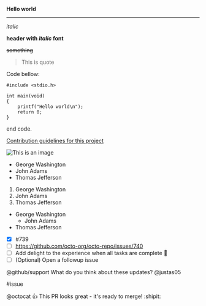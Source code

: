 **Hello world**

****

*italic*

**header with _italic_ font**

~~something~~

> This is quote


Code bellow:
```
#include <stdio.h>

int main(void)
{
	printf("Hello world\n");
	return 0;
}
```
end code.

[Contribution guidelines for this project](docs/CONTRIBUTING.md)

![This is an image](https://myoctocat.com/assets/images/base-octocat.svg)

- George Washington
- John Adams
- Thomas Jefferson

1. George Washington
2. John Adams
3. Thomas Jefferson

- George Washington
  - John Adams
- Thomas Jefferson


- [x] #739
- [ ] https://github.com/octo-org/octo-repo/issues/740
- [ ] Add delight to the experience when all tasks are complete :tada:
- [ ] \(Optional) Open a followup issue

@github/support What do you think about these updates?
@justas05

#issue

@octocat :+1: This PR looks great - it's ready to merge! :shipit: